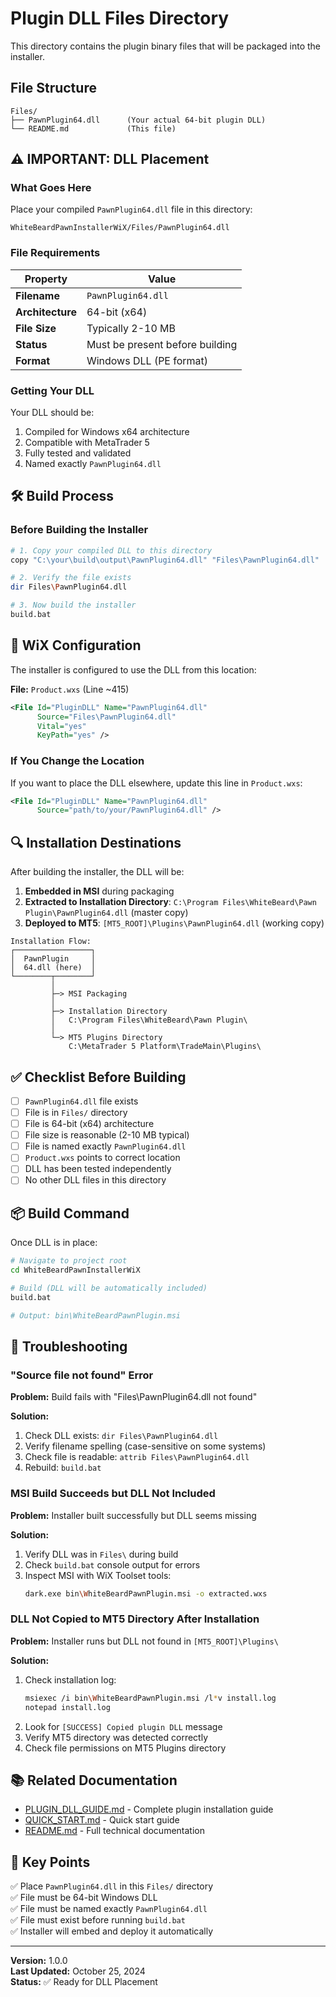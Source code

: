 # Plugin DLL Files Directory

This directory contains the plugin binary files that will be packaged into the installer.

## File Structure

```
Files/
├── PawnPlugin64.dll      (Your actual 64-bit plugin DLL)
└── README.md             (This file)
```

## ⚠️ IMPORTANT: DLL Placement

### What Goes Here

Place your compiled `PawnPlugin64.dll` file in this directory:

```
WhiteBeardPawnInstallerWiX/Files/PawnPlugin64.dll
```

### File Requirements

| Property | Value |
|----------|-------|
| **Filename** | `PawnPlugin64.dll` |
| **Architecture** | 64-bit (x64) |
| **File Size** | Typically 2-10 MB |
| **Status** | Must be present before building |
| **Format** | Windows DLL (PE format) |

### Getting Your DLL

Your DLL should be:
1. Compiled for Windows x64 architecture
2. Compatible with MetaTrader 5
3. Fully tested and validated
4. Named exactly `PawnPlugin64.dll`

## 🛠️ Build Process

### Before Building the Installer

```bash
# 1. Copy your compiled DLL to this directory
copy "C:\your\build\output\PawnPlugin64.dll" "Files\PawnPlugin64.dll"

# 2. Verify the file exists
dir Files\PawnPlugin64.dll

# 3. Now build the installer
build.bat
```

## 📝 WiX Configuration

The installer is configured to use the DLL from this location:

**File:** `Product.wxs` (Line ~415)

```xml
<File Id="PluginDLL" Name="PawnPlugin64.dll" 
      Source="Files\PawnPlugin64.dll"
      Vital="yes"
      KeyPath="yes" />
```

### If You Change the Location

If you want to place the DLL elsewhere, update this line in `Product.wxs`:

```xml
<File Id="PluginDLL" Name="PawnPlugin64.dll" 
      Source="path/to/your/PawnPlugin64.dll" />
```

## 🔍 Installation Destinations

After building the installer, the DLL will be:

1. **Embedded in MSI** during packaging
2. **Extracted to Installation Directory**: `C:\Program Files\WhiteBeard\Pawn Plugin\PawnPlugin64.dll` (master copy)
3. **Deployed to MT5**: `[MT5_ROOT]\Plugins\PawnPlugin64.dll` (working copy)

```
Installation Flow:
┌─────────────────┐
│  PawnPlugin     │
│  64.dll (here)  │
└────────┬────────┘
         │
         ├─> MSI Packaging
         │
         ├─> Installation Directory
         │   C:\Program Files\WhiteBeard\Pawn Plugin\
         │
         └─> MT5 Plugins Directory
             C:\MetaTrader 5 Platform\TradeMain\Plugins\
```

## ✅ Checklist Before Building

- [ ] `PawnPlugin64.dll` file exists
- [ ] File is in `Files/` directory
- [ ] File is 64-bit (x64) architecture
- [ ] File size is reasonable (2-10 MB typical)
- [ ] File is named exactly `PawnPlugin64.dll`
- [ ] `Product.wxs` points to correct location
- [ ] DLL has been tested independently
- [ ] No other DLL files in this directory

## 📦 Build Command

Once DLL is in place:

```bash
# Navigate to project root
cd WhiteBeardPawnInstallerWiX

# Build (DLL will be automatically included)
build.bat

# Output: bin\WhiteBeardPawnPlugin.msi
```

## 🐛 Troubleshooting

### "Source file not found" Error

**Problem:** Build fails with "Files\PawnPlugin64.dll not found"

**Solution:**
1. Check DLL exists: `dir Files\PawnPlugin64.dll`
2. Verify filename spelling (case-sensitive on some systems)
3. Check file is readable: `attrib Files\PawnPlugin64.dll`
4. Rebuild: `build.bat`

### MSI Build Succeeds but DLL Not Included

**Problem:** Installer built successfully but DLL seems missing

**Solution:**
1. Verify DLL was in `Files\` during build
2. Check `build.bat` console output for errors
3. Inspect MSI with WiX Toolset tools:
   ```bash
   dark.exe bin\WhiteBeardPawnPlugin.msi -o extracted.wxs
   ```

### DLL Not Copied to MT5 Directory After Installation

**Problem:** Installer runs but DLL not found in `[MT5_ROOT]\Plugins\`

**Solution:**
1. Check installation log:
   ```bash
   msiexec /i bin\WhiteBeardPawnPlugin.msi /l*v install.log
   notepad install.log
   ```
2. Look for `[SUCCESS] Copied plugin DLL` message
3. Verify MT5 directory was detected correctly
4. Check file permissions on MT5 Plugins directory

## 📚 Related Documentation

- [PLUGIN_DLL_GUIDE.md](../PLUGIN_DLL_GUIDE.md) - Complete plugin installation guide
- [QUICK_START.md](../QUICK_START.md) - Quick start guide
- [README.md](../README.md) - Full technical documentation

## 🎯 Key Points

✅ Place `PawnPlugin64.dll` in this `Files/` directory  
✅ File must be 64-bit Windows DLL  
✅ File must be named exactly `PawnPlugin64.dll`  
✅ File must exist before running `build.bat`  
✅ Installer will embed and deploy it automatically  

---

**Version:** 1.0.0  
**Last Updated:** October 25, 2024  
**Status:** ✅ Ready for DLL Placement
